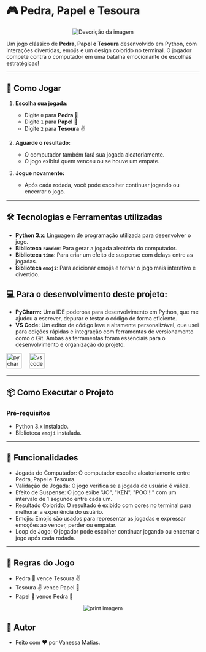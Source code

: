 # 🎮 Pedra, Papel e Tesoura

<p align="center">
  <img src="https://github.com/user-attachments/assets/2bb009ee-e6f1-49a7-80e1-9c71ac487ad5" alt="Descrição da imagem">
</p>

Um jogo clássico de **Pedra, Papel e Tesoura** desenvolvido em Python, com interações divertidas, emojis e um design colorido no terminal. O jogador compete contra o computador em uma batalha emocionante de escolhas estratégicas!

---

## 🚀 Como Jogar

1. **Escolha sua jogada:**
   - Digite `0` para **Pedra** 🤛
   - Digite `1` para **Papel** 🫲
   - Digite `2` para **Tesoura** ✌️

2. **Aguarde o resultado:**
   - O computador também fará sua jogada aleatoriamente.
   - O jogo exibirá quem venceu ou se houve um empate.

3. **Jogue novamente:**
   - Após cada rodada, você pode escolher continuar jogando ou encerrar o jogo.

---

## 🛠️ Tecnologias e Ferramentas utilizadas

- **Python 3.x**: Linguagem de programação utilizada para desenvolver o jogo.
- **Biblioteca `random`**: Para gerar a jogada aleatória do computador.
- **Biblioteca `time`**: Para criar um efeito de suspense com delays entre as jogadas.
- **Biblioteca `emoji`**: Para adicionar emojis e tornar o jogo mais interativo e divertido.

## 💻 Para o desenvolvimento deste projeto:

- **PyCharm:** Uma IDE poderosa para desenvolvimento em Python, que me ajudou a escrever, depurar e testar o código de forma eficiente.
- **VS Code:** Um editor de código leve e altamente personalizável, que usei para edições rápidas e integração com ferramentas de versionamento como o Git.
Ambas as ferramentas foram essenciais para o desenvolvimento e organização do projeto.
<div align="left">
  <img src="https://cdn.jsdelivr.net/gh/devicons/devicon/icons/pycharm/pycharm-original.svg" height="40" alt="pycharm logo"  />
  <img width="12" />
  <img src="https://cdn.jsdelivr.net/gh/devicons/devicon/icons/vscode/vscode-original.svg" height="40" alt="vscode logo"  />
</div>


---

## 📦 Como Executar o Projeto

### Pré-requisitos
- Python 3.x instalado.
- Biblioteca `emoji` instalada.

---

## 🎨 Funcionalidades
- Jogada do Computador: O computador escolhe aleatoriamente entre Pedra, Papel e Tesoura.
- Validação de Jogada: O jogo verifica se a jogada do usuário é válida.
- Efeito de Suspense: O jogo exibe "JO", "KEN", "POO!!!" com um intervalo de 1 segundo entre cada um.
- Resultado Colorido: O resultado é exibido com cores no terminal para melhorar a experiência do usuário.
- Emojis: Emojis são usados para representar as jogadas e expressar emoções ao vencer, perder ou empatar.
- Loop de Jogo: O jogador pode escolher continuar jogando ou encerrar o jogo após cada rodada.

---

## 📝 Regras do Jogo
- Pedra 🤛 vence Tesoura ✌️
- Tesoura ✌️ vence Papel 🫲
- Papel 🫲 vence Pedra 🤛

<p align="center">
   <img src="https://github.com/user-attachments/assets/c9ae5f3b-496d-47bc-90f4-dc40296e357e" alt="print imagem">
</p>


## 🍃 Autor
- Feito com ❤️ por Vanessa Matias.

